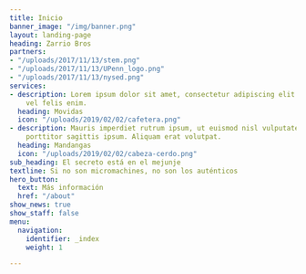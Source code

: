 ```yaml
---
title: Inicio
banner_image: "/img/banner.png"
layout: landing-page
heading: Zarrio Bros
partners:
- "/uploads/2017/11/13/stem.png"
- "/uploads/2017/11/13/UPenn_logo.png"
- "/uploads/2017/11/13/nysed.png"
services:
- description: Lorem ipsum dolor sit amet, consectetur adipiscing elit. Phasellus
    vel felis enim.
  heading: Movidas
  icon: "/uploads/2019/02/02/cafetera.png"
- description: Mauris imperdiet rutrum ipsum, ut euismod nisl vulputate sed. Curabitur
    porttitor sagittis ipsum. Aliquam erat volutpat.
  heading: Mandangas
  icon: "/uploads/2019/02/02/cabeza-cerdo.png"
sub_heading: El secreto está en el mejunje
textline: Si no son micromachines, no son los auténticos
hero_button:
  text: Más información
  href: "/about"
show_news: true
show_staff: false
menu:
  navigation:
    identifier: _index
    weight: 1

---
```

